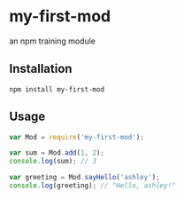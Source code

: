 # my-first-mod
an npm training module

## Installation

```
npm install my-first-mod
```

## Usage

```javascript
var Mod = require('my-first-mod');

var sum = Mod.add(1, 2);
console.log(sum); // 3

var greeting = Mod.sayHello('ashley');
console.log(greeting); // "Hello, ashley!" 
```
